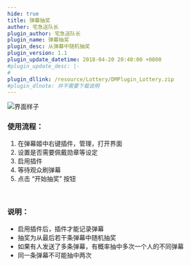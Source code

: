 ```yaml
---
hide: true
title: 弹幕抽奖
auther: 宅急送队长
plugin_author: 宅急送队长
plugin_name: 弹幕抽奖
plugin_desc: 从弹幕中随机抽奖
plugin_version: 1.1
plugin_update_datetime: 2018-04-20 20:40:00 +0800
#plugin_update_desc: |-
#  
plugin_dllink: /resource/Lottery/DMPlugin_Lottery.zip
#plugin_dlnote: 并不需要下载说明
---
```

<img class="shadow" src="https://www.danmuji.cn/resource/Lottery/GUI.png" alt="界面样子"  />

<br/>

### 使用流程：

1. 在弹幕姬中右键插件，管理，打开界面
2. 设置是否需要佩戴勋章等设定
3. 启用插件
4. 等待观众刷弹幕
5. 点击 “开始抽奖” 按钮

<br/>

### 说明：

- 启用插件后，插件才能记录弹幕
- 抽奖为从最后若干条弹幕中随机抽奖
- 如果有人发送了多条弹幕，有概率抽中多次一个人的不同弹幕
- 同一条弹幕不可能抽中两次
